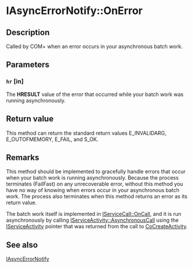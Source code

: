 # IAsyncErrorNotify::OnError

## Description

Called by COM+ when an error occurs in your asynchronous batch work.

## Parameters

### `hr` [in]

The **HRESULT** value of the error that occurred while your batch work was running asynchronously.

## Return value

This method can return the standard return values E_INVALIDARG, E_OUTOFMEMORY, E_FAIL, and S_OK.

## Remarks

This method should be implemented to gracefully handle errors that occur when your batch work is running asynchronously. Because the process terminates (FailFast) on any unrecoverable error, without this method you have no way of knowing when errors occur in your asynchronous batch work. The process also terminates when this method returns an error as its return value.

The batch work itself is implemented in [IServiceCall::OnCall](https://learn.microsoft.com/windows/desktop/api/comsvcs/nf-comsvcs-iservicecall-oncall), and it is run asynchronously by calling [IServiceActivity::AsynchronousCall](https://learn.microsoft.com/windows/desktop/api/comsvcs/nf-comsvcs-iserviceactivity-asynchronouscall) using the [IServiceActivity](https://learn.microsoft.com/windows/desktop/api/comsvcs/nn-comsvcs-iserviceactivity) pointer that was returned from the call to [CoCreateActivity](https://learn.microsoft.com/windows/desktop/api/comsvcs/nf-comsvcs-cocreateactivity).

## See also

[IAsyncErrorNotify](https://learn.microsoft.com/windows/desktop/api/comsvcs/nn-comsvcs-iasyncerrornotify)